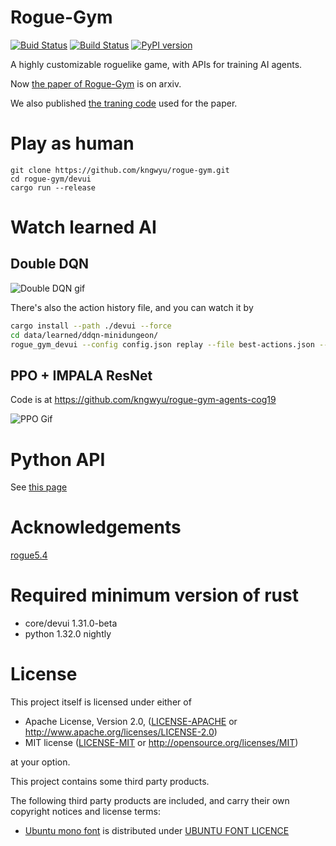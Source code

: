# Rogue-Gym
[![Buid Status](https://travis-ci.org/kngwyu/rogue-gym.svg?branch=master)](https://travis-ci.org/kngwyu/rogue-gym)
[![Build Status](https://dev.azure.com/kngwyu/Rogue-Gym/_apis/build/status/kngwyu.rogue-gym?branchName=master)](https://dev.azure.com/kngwyu/Rogue-Gym/_build/latest?definitionId=1&branchName=master)
[![PyPI version](https://badge.fury.io/py/rogue-gym.svg)](https://badge.fury.io/py/rogue-gym)

A highly customizable roguelike game, with APIs for training AI agents.

Now [the paper of Rogue-Gym](https://arxiv.org/abs/1904.08129) is on arxiv.

We also published [the traning code](https://github.com/kngwyu/rogue-gym-agents-cog19)
used for the paper.

# Play as human

```
git clone https://github.com/kngwyu/rogue-gym.git
cd rogue-gym/devui
cargo run --release
```

# Watch learned AI

## Double DQN
![Double DQN gif](data/gif/ddqn-small-16.gif)

There's also the action history file, and you can watch it by

```bash
cargo install --path ./devui --force
cd data/learned/ddqn-minidungeon/
rogue_gym_devui --config config.json replay --file best-actions.json --interval 100
```

## PPO + IMPALA ResNet
Code is at https://github.com/kngwyu/rogue-gym-agents-cog19

![PPO Gif](data/gif/pporesnet-cog19-10seed.gif)

# Python API

See [this page](./python/README.md)

# Acknowledgements
[rogue5.4](https://github.com/kngwyu/rogue5.4.4)

# Required minimum version of rust
- core/devui 1.31.0-beta
- python 1.32.0 nightly

# License

This project itself is licensed under either of

 * Apache License, Version 2.0, ([LICENSE-APACHE](LICENSE-APACHE) or
   http://www.apache.org/licenses/LICENSE-2.0)
 * MIT license ([LICENSE-MIT](LICENSE-MIT) or
   http://opensource.org/licenses/MIT)

at your option.

This project contains some third party products.

The following third party products are included, and carry their
own copyright notices and license terms:


- [Ubuntu mono font](./data/fonts/UbuntuMono-R.ttf) is distributed
under [UBUNTU FONT LICENCE](./data/fonts/LICENCE.txt)
